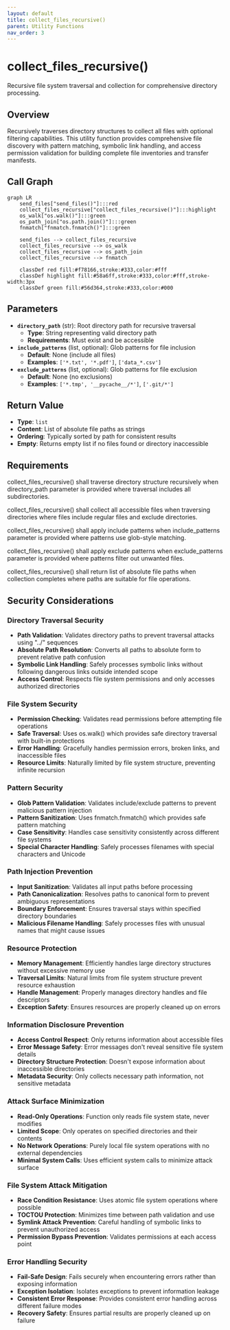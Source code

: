 ```yaml
---
layout: default
title: collect_files_recursive()
parent: Utility Functions
nav_order: 3
---
```


# collect_files_recursive()

Recursive file system traversal and collection for comprehensive directory processing.

## Overview

Recursively traverses directory structures to collect all files with optional filtering capabilities. This utility function provides comprehensive file discovery with pattern matching, symbolic link handling, and access permission validation for building complete file inventories and transfer manifests.

## Call Graph

```mermaid
graph LR
    send_files["send_files()"]:::red
    collect_files_recursive["collect_files_recursive()"]:::highlight
    os_walk["os.walk()"]:::green
    os_path_join["os.path.join()"]:::green
    fnmatch["fnmatch.fnmatch()"]:::green

    send_files --> collect_files_recursive
    collect_files_recursive --> os_walk
    collect_files_recursive --> os_path_join
    collect_files_recursive --> fnmatch

    classDef red fill:#f78166,stroke:#333,color:#fff
    classDef highlight fill:#58a6ff,stroke:#333,color:#fff,stroke-width:3px
    classDef green fill:#56d364,stroke:#333,color:#000
```

## Parameters

- **`directory_path`** (str): Root directory path for recursive traversal
  - **Type**: String representing valid directory path
  - **Requirements**: Must exist and be accessible
- **`include_patterns`** (list, optional): Glob patterns for file inclusion
  - **Default**: None (include all files)
  - **Examples**: `['*.txt', '*.pdf']`, `['data_*.csv']`
- **`exclude_patterns`** (list, optional): Glob patterns for file exclusion
  - **Default**: None (no exclusions)
  - **Examples**: `['*.tmp', '__pycache__/*']`, `['.git/*']`

## Return Value

- **Type**: `list`
- **Content**: List of absolute file paths as strings
- **Ordering**: Typically sorted by path for consistent results
- **Empty**: Returns empty list if no files found or directory inaccessible

## Requirements

collect_files_recursive() shall traverse directory structure recursively when directory_path parameter is provided where traversal includes all subdirectories.

collect_files_recursive() shall collect all accessible files when traversing directories where files include regular files and exclude directories.

collect_files_recursive() shall apply include patterns when include_patterns parameter is provided where patterns use glob-style matching.

collect_files_recursive() shall apply exclude patterns when exclude_patterns parameter is provided where patterns filter out unwanted files.

collect_files_recursive() shall return list of absolute file paths when collection completes where paths are suitable for file operations.

## Security Considerations

### **Directory Traversal Security**
- **Path Validation**: Validates directory paths to prevent traversal attacks using "../" sequences
- **Absolute Path Resolution**: Converts all paths to absolute form to prevent relative path confusion
- **Symbolic Link Handling**: Safely processes symbolic links without following dangerous links outside intended scope
- **Access Control**: Respects file system permissions and only accesses authorized directories

### **File System Security**
- **Permission Checking**: Validates read permissions before attempting file operations
- **Safe Traversal**: Uses os.walk() which provides safe directory traversal with built-in protections
- **Error Handling**: Gracefully handles permission errors, broken links, and inaccessible files
- **Resource Limits**: Naturally limited by file system structure, preventing infinite recursion

### **Pattern Security**
- **Glob Pattern Validation**: Validates include/exclude patterns to prevent malicious pattern injection
- **Pattern Sanitization**: Uses fnmatch.fnmatch() which provides safe pattern matching
- **Case Sensitivity**: Handles case sensitivity consistently across different file systems
- **Special Character Handling**: Safely processes filenames with special characters and Unicode

### **Path Injection Prevention**
- **Input Sanitization**: Validates all input paths before processing
- **Path Canonicalization**: Resolves paths to canonical form to prevent ambiguous representations
- **Boundary Enforcement**: Ensures traversal stays within specified directory boundaries
- **Malicious Filename Handling**: Safely processes files with unusual names that might cause issues

### **Resource Protection**
- **Memory Management**: Efficiently handles large directory structures without excessive memory use
- **Traversal Limits**: Natural limits from file system structure prevent resource exhaustion
- **Handle Management**: Properly manages directory handles and file descriptors
- **Exception Safety**: Ensures resources are properly cleaned up on errors

### **Information Disclosure Prevention**
- **Access Control Respect**: Only returns information about accessible files
- **Error Message Safety**: Error messages don't reveal sensitive file system details
- **Directory Structure Protection**: Doesn't expose information about inaccessible directories
- **Metadata Security**: Only collects necessary path information, not sensitive metadata

### **Attack Surface Minimization**
- **Read-Only Operations**: Function only reads file system state, never modifies
- **Limited Scope**: Only operates on specified directories and their contents
- **No Network Operations**: Purely local file system operations with no external dependencies
- **Minimal System Calls**: Uses efficient system calls to minimize attack surface

### **File System Attack Mitigation**
- **Race Condition Resistance**: Uses atomic file system operations where possible
- **TOCTOU Protection**: Minimizes time between path validation and use
- **Symlink Attack Prevention**: Careful handling of symbolic links to prevent unauthorized access
- **Permission Bypass Prevention**: Validates permissions at each access point

### **Error Handling Security**
- **Fail-Safe Design**: Fails securely when encountering errors rather than exposing information
- **Exception Isolation**: Isolates exceptions to prevent information leakage
- **Consistent Error Response**: Provides consistent error handling across different failure modes
- **Recovery Safety**: Ensures partial results are properly cleaned up on failure

